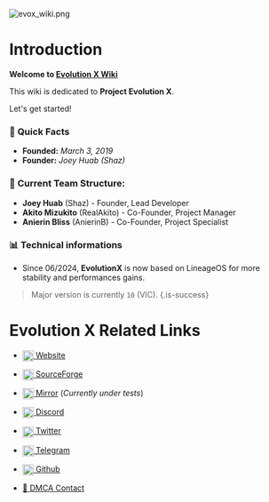 ![evox_wiki.png](/evox_wiki.png)


# Introduction

**Welcome to [Evolution X Wiki](https://wiki.evolution-x.org)**

This wiki is dedicated to **Project Evolution X**.

Let's get started!

### 📝 **Quick Facts**

- **Founded:** *March 3, 2019*
- **Founder:** *Joey Huab (Shaz)*

### 👥 **Current Team Structure:**

- **Joey Huab** (Shaz) - Founder, Lead Developer
- **Akito Mizukito** (RealAkito) - Co-Founder, Project Manager
- **Anierin Bliss** (AnierinB) - Co-Founder, Project Specialist

### 📊 Technical informations

- Since 06/2024, **EvolutionX** is now based on LineageOS for more stability and performances gains.

> Major version is currently `10` (VIC).
{.is-success}

# Evolution X Related Links

- [<img src="/favicons/sfav.png" alt="sitefav" style="width:20px; vertical-align:middle;"> Website](https://evolution-x.org)
- [<img src="/favicons/sfav.svg" alt="sitefav" style="width:20px; vertical-align:middle;"> SourceForge](https://sourceforge.net/projects/evolution-x/files/)
- [<img src="/favicons/sfav.png" alt="sitefav" style="width:20px; vertical-align:middle;"> Mirror](https://evolution-x.org) (*Currently under tests*)
- [<img src="/favicons/difav.svg" alt="ghfav" style="width:20px; vertical-align:middle;"> Discord](https://discord.gg/evolution-x)
- [<img src="/favicons/xfav.png" alt="ghfav" style="width:20px; vertical-align:middle;"> Twitter](https://twitter.com/EvolutionXROM)
- [<img src="/favicons/tlgfav.png" alt="tlgfav" style="width:20px; vertical-align:middle;"> Telegram](https://t.me/EvolutionXOfficial)

- [<img src="/favicons/ghfav.png" alt="ghfav" style="width:20px; vertical-align:middle;"> Github](https://github.com/evolution-x)

- [📧 DMCA Contact](mailto:dmca@evolution-x.org)
